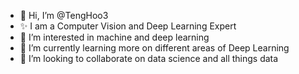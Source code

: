 - 👋 Hi, I’m @TengHoo3
- ✨ I am a Computer Vision and Deep Learning Expert
- 👀 I’m interested in machine and deep learning
- 🌱 I’m currently learning more on different areas of Deep Learning
- 💞️ I’m looking to collaborate on data science and all things data

<!---
TengHoo3/TengHoo3 is a ✨ special ✨ repository because its `README.md` (this file) appears on your GitHub profile.
You can click the Preview link to take a look at your changes.
--->
